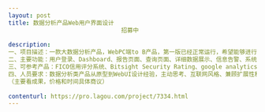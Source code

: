 ```yaml
---                
layout: post       
title: 数据分析产品Web用户界面设计
                                招募中
           
description: 
一、项目描述：一款大数据分析产品，WebPC端to B产品，第一版已经正常运行，希望能够进行一些功能的整理和设计，并提高页面美观度和用户体验；
二、主要功能：用户登录、Dashboard、报告页面、查询页面、详细数据展示、信息告警、系统配置页面等；
三、可参考产品：FICO信用评分系统、Bitsight Security Rating、google analytics等基于数据的分析、评估产品
四、人员要求：数据分析类产品从原型到WebUI设计经验，主动思考、互联网风格、兼顾扩展性和可落地行；
（主要看成果，价格和时间具体商议）
     
contenturl: https://pro.lagou.com/project/7334.html      
---                 
```

